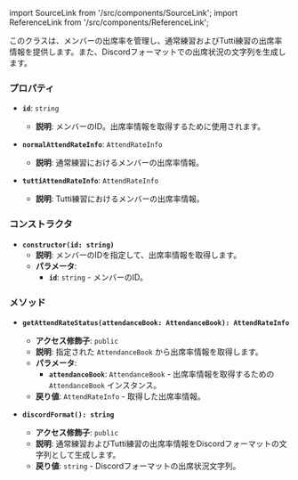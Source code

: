 import SourceLink from '/src/components/SourceLink';
import ReferenceLink from '/src/components/ReferenceLink';

<SourceLink href="/docs/attendance-management-system/source/class/AttendanceStatus"/>
<ReferenceLink href="/docs/attendance-management-system/reference/class/AttendanceStatus"/>

このクラスは、メンバーの出席率を管理し、通常練習およびTutti練習の出席率情報を提供します。また、Discordフォーマットでの出席状況の文字列を生成します。

### プロパティ

- **`id`**: `string`
  - **説明**: メンバーのID。出席率情報を取得するために使用されます。

- **`normalAttendRateInfo`**: `AttendRateInfo`
  - **説明**: 通常練習におけるメンバーの出席率情報。

- **`tuttiAttendRateInfo`**: `AttendRateInfo`
  - **説明**: Tutti練習におけるメンバーの出席率情報。

### コンストラクタ

- **`constructor(id: string)`**
  - **説明**: メンバーのIDを指定して、出席率情報を取得します。
  - **パラメータ**:
    - **`id`**: `string` - メンバーのID。

### メソッド

- **`getAttendRateStatus(attendanceBook: AttendanceBook): AttendRateInfo`**
  - **アクセス修飾子**: `public`
  - **説明**: 指定された `AttendanceBook` から出席率情報を取得します。
  - **パラメータ**:
    - **`attendanceBook`**: `AttendanceBook` - 出席率情報を取得するための `AttendanceBook` インスタンス。
  - **戻り値**: `AttendRateInfo` - 取得した出席率情報。

- **`discordFormat(): string`**
  - **アクセス修飾子**: `public`
  - **説明**: 通常練習およびTutti練習の出席率情報をDiscordフォーマットの文字列として生成します。
  - **戻り値**: `string` - Discordフォーマットの出席状況文字列。